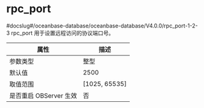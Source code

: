 rpc_port 
=============================
#docslug#/oceanbase-database/oceanbase-database/V4.0.0/rpc_port-1-2-3
rpc_port 用于设置远程访问的协议端口号。


|      **属性**      |     **描述**      |
|------------------|-----------------|
| 参数类型             | 整型              |
| 默认值              | 2500            |
| 取值范围             | \[1025, 65535\] |
| 是否重启 OBServer 生效 | 否               |


